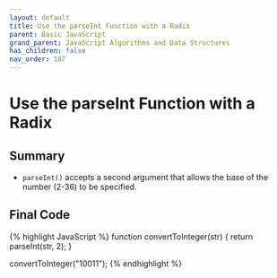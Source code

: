 ```yaml
---
layout: default
title: Use the parseInt Function with a Radix
parent: Basic JavaScript
grand_parent: JavaScript Algorithms and Data Structures
has_children: false
nav_order: 107
---
```

# Use the parseInt Function with a Radix
## Summary
- `parseInt()` accepts a second argument that allows the base of the number (2-36) to be specified.

## Final Code

{% highlight JavaScript %}
function convertToInteger(str) {
  return parseInt(str, 2);
}

convertToInteger("10011");
{% endhighlight %}